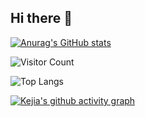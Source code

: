 ## Hi there 👋

<!--
**KejiaZhang-Robust/KejiaZhang-Robust** is a ✨ _special_ ✨ repository because its `README.md` (this file) appears on your GitHub profile.

Here are some ideas to get you started:

- 🔭 I’m currently working on ...
- 🌱 I’m currently learning ...
- 👯 I’m looking to collaborate on ...
- 🤔 I’m looking for help with ...
- 💬 Ask me about ...
- 📫 How to reach me: ...
- 😄 Pronouns: ...
- ⚡ Fun fact: ...
-->
[![Anurag's GitHub stats](https://github-readme-stats.vercel.app/api?username=KejiaZhang-Robust&show_icons=true&theme=dracula&show=reviews,discussions_started,discussions_answered,prs_merged,prs_merged_percentage)](https://github.com/anuraghazra/github-readme-stats)

![Visitor Count](https://profile-counter.glitch.me/KejiaZhang-Robust/count.svg)

![Top Langs](https://github-readme-stats.vercel.app/api/top-langs/?username=KejiaZhang-Robust&layout=compact&theme=tokyonight)

[![Kejia's github activity graph](https://github-readme-activity-graph.vercel.app/graph?username=KejiaZhang-Robust&area=true&hide_border=true&theme=github&custom_title=Kejia's%20Contribution%20Graph)](https://github.com/KejiaZhang-Robust/github-readme-activity-graph)
